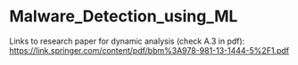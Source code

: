 # Malware_Detection_using_ML

Links to research paper for dynamic analysis (check A.3 in pdf):
https://link.springer.com/content/pdf/bbm%3A978-981-13-1444-5%2F1.pdf


